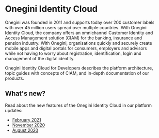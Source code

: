 # Onegini Identity Cloud

Onegini was founded in 2011 and supports today over 200 customer labels with over 45 million users spread over multiple countries. With Onegini Identity Cloud,
the company offers an omnichannel Customer Identity and Access Management solution (CIAM) for the banking, insurance and pension industry. With Onegini,
organisations quickly and securely create mobile apps and digital portals for consumers, employers and advisors while not having to worry about registration,
identification, login and management of the digital identity.

Onegini Identity Cloud for Developers describes the platform architecture, topic guides with concepts of CIAM, and in-depth documentation of our
products.

## What's new?

Read about the new features of the Onegini Identity Cloud in our platform updates:

* [February 2021](https://blog.onegini.com/onegini-identity-cloud-platform-update-february-2021)
* [November 2020](https://blog.onegini.com/onegini-identity-cloud-platform-update-november-2020)
* [August 2020](https://blog.onegini.com/onegini-identity-cloud-platform-update-august-2020)
